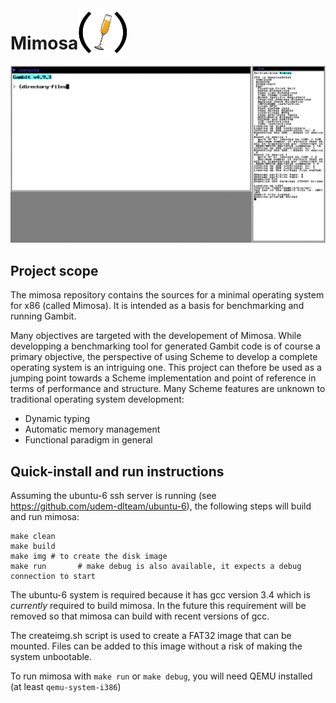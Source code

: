 <h1 style="float:left">Mimosa</h1>
<img src="res/logo.png" width="80" >

<div style="clear:both"></div>

<img src="res/mimosa_screenshot.png" width="600">

## Project scope

The mimosa repository contains the sources for a minimal operating
system for x86 (called Mimosa).  It is intended as a basis for benchmarking and
running Gambit. 

Many objectives are targeted with the developement of Mimosa. While developping a benchmarking tool for 
generated Gambit code is of course a primary objective, the perspective of using Scheme to develop a complete
operating system is an intriguing one. This project can thefore be used as a jumping point towards a Scheme 
implementation and point of reference in terms of performance and structure. Many Scheme features are unknown
to traditional operating system development:

- Dynamic typing
- Automatic memory management
- Functional paradigm in general


## Quick-install and run instructions

Assuming the ubuntu-6 ssh server is running (see
https://github.com/udem-dlteam/ubuntu-6), the following steps will
build and run mimosa:
    
    make clean
    make build
    make img # to create the disk image
    make run       # make debug is also available, it expects a debug connection to start


The ubuntu-6 system is required because it has gcc version 3.4 which
is *currently* required to build mimosa.  In the future this requirement
will be removed so that mimosa can build with recent versions of gcc.

The createimg.sh script is used to create a FAT32 image that can be mounted. Files can be added
to this image without a risk of making the system unbootable. 

To run mimosa with `make run` or `make debug`, you will need QEMU installed (at least `qemu-system-i386`)
